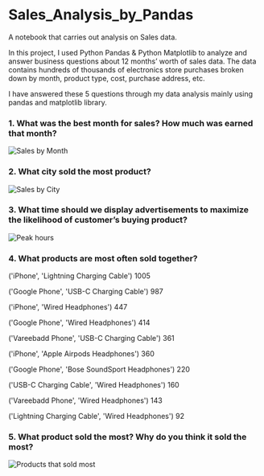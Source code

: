 # Sales_Analysis_by_Pandas

A notebook that carries out analysis on Sales data. 

In this project, I used Python Pandas &amp; Python Matplotlib to analyze and answer business questions about 12 months’ worth of sales data. The data contains hundreds of thousands of electronics store purchases broken down by month, product type, cost, purchase address, etc.


I have answered these 5 questions through my data analysis mainly using pandas and matplotlib library.

### 1.	What was the best month for sales? How much was earned that month?
![Sales by Month](https://user-images.githubusercontent.com/129381473/232265768-03ce7b70-e10e-4313-be37-70edca14cb70.jpg)

### 2.	What city sold the most product?
![Sales by City](https://user-images.githubusercontent.com/129381473/232265771-6fcaf8e0-e4ec-4a01-a552-31fe575b4932.jpg)

### 3.	What time should we display advertisements to maximize the likelihood of customer’s buying product?
![Peak hours](https://user-images.githubusercontent.com/129381473/232265775-57dee371-bd83-4b16-acf9-b576eb5bd337.jpg)

### 4.	What products are most often sold together?

('iPhone', 'Lightning Charging Cable') 1005

('Google Phone', 'USB-C Charging Cable') 987

('iPhone', 'Wired Headphones') 447

('Google Phone', 'Wired Headphones') 414

('Vareebadd Phone', 'USB-C Charging Cable') 361

('iPhone', 'Apple Airpods Headphones') 360

('Google Phone', 'Bose SoundSport Headphones') 220

('USB-C Charging Cable', 'Wired Headphones') 160

('Vareebadd Phone', 'Wired Headphones') 143

('Lightning Charging Cable', 'Wired Headphones') 92


### 5.	What product sold the most? Why do you think it sold the most?
![Products that sold most](https://user-images.githubusercontent.com/129381473/232265780-a3f20ac5-96c2-445d-9f9b-2e887d25a959.jpg)
